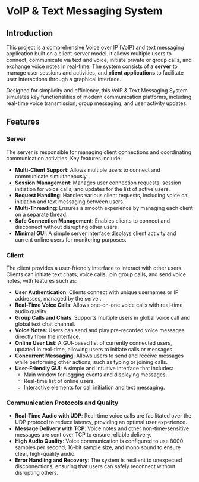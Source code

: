 # VoIP & Text Messaging System

## Introduction

This project is a comprehensive Voice over IP (VoIP) and text messaging application built on a client-server model. It allows multiple users to connect, communicate via text and voice, initiate private or group calls, and exchange voice notes in real-time. The system consists of a **server** to manage user sessions and activities, and **client applications** to facilitate user interactions through a graphical interface.

Designed for simplicity and efficiency, this VoIP & Text Messaging System simulates key functionalities of modern communication platforms, including real-time voice transmission, group messaging, and user activity updates.

## Features

### Server

The server is responsible for managing client connections and coordinating communication activities. Key features include:

- **Multi-Client Support**: Allows multiple users to connect and communicate simultaneously.
- **Session Management**: Manages user connection requests, session initiation for voice calls, and updates for the list of active users.
- **Request Handling**: Handles various client requests, including voice call initiation and text messaging between users.
- **Multi-Threading**: Ensures a smooth experience by managing each client on a separate thread.
- **Safe Connection Management**: Enables clients to connect and disconnect without disrupting other users.
- **Minimal GUI**: A simple server interface displays client activity and current online users for monitoring purposes.

### Client

The client provides a user-friendly interface to interact with other users. Clients can initiate text chats, voice calls, join group calls, and send voice notes, with features such as:

- **User Authentication**: Clients connect with unique usernames or IP addresses, managed by the server.
- **Real-Time Voice Calls**: Allows one-on-one voice calls with real-time audio quality.
- **Group Calls and Chats**: Supports multiple users in global voice call and global text chat channel.
- **Voice Notes**: Users can send and play pre-recorded voice messages directly from the interface.
- **Online User List**: A GUI-based list of currently connected users, updated in real-time, allowing users to initiate calls or messages.
- **Concurrent Messaging**: Allows users to send and receive messages while performing other actions, such as typing or joining calls.
- **User-Friendly GUI**: A simple and intuitive interface that includes:
  - Main window for logging events and displaying messages.
  - Real-time list of online users.
  - Interactive elements for call initiation and text messaging.

### Communication Protocols and Quality

- **Real-Time Audio with UDP**: Real-time voice calls are facilitated over the UDP protocol to reduce latency, providing an optimal user experience.
- **Message Delivery with TCP**: Voice notes and other non-time-sensitive messages are sent over TCP to ensure reliable delivery.
- **High Audio Quality**: Voice communication is configured to use 8000 samples per second, 16-bit sample size, and mono sound to ensure clear, high-quality audio.
- **Error Handling and Recovery**: The system is resilient to unexpected disconnections, ensuring that users can safely reconnect without disrupting others.
